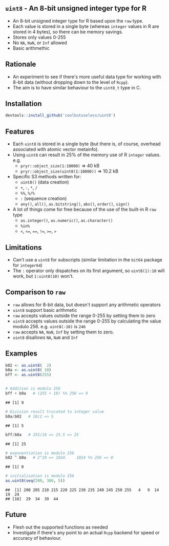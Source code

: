 






`uint8` - An 8-bit unsigned integer type for R
-------------------------------------------------

* An 8-bit unsigned integer type for R based upon the `raw` type.
* Each value is stored in a single byte (whereas `integer` values in R are stored in 4 bytes), 
  so there can be memory savings.
* Stores only values 0-255
* No `NA`, `NaN`, or `Inf` allowed
* Basic arithmethic


Rationale
-------------------------------------------------

* An experiment to see if there's more useful data type for working with 8-bit data 
  (without dropping down to the level of `Rcpp`).
* The aim is to have similar behaviour to the `uint8_t` type in C.


Installation
------------------------------------------------------------------------------


```r
devtools::install_github('coolbutuseless/uint8')
```


Features
------------------------------------------------------------------------------

* Each `uint8` is stored in a single byte (but there is, of course, overhead
  associated with atomic vector metainfo). 
* Using `uint8` can result in 25% of the memory use of R `integer` values. e.g.
    * `pryr::object_size(1:10000)` => 40 kB
    * `pryr::object_size(uint8(1:10000))` => 10.2 kB
* Specific S3 methods written for:
    * `uint8()` (data creation)
    * `+`, `-`, `*`, `/`
    * `%%`, `%/%`
    * `:` (sequence creation)
    * `any()`, `all()`, `as.bitstring()`, `abs()`, `order()`, `sign()`
* A lot of things come for free because of the use of the built-in R `raw` type
    * `as.integer()`, `as.numeric()`, `as.character()`
    * `%in%`
    * `<`, `<=`, `==`, `!=`, `>=`, `>`


Limitations
------------------------------------------------------------------------------

* Can't use a `uint8` for subscripts (similar limitation in the `bit64` package for `integer64`)
* The `:` operator only dispatches on its first argument, so `uint8(1):10` will work, 
  but `1:uint8(10)` won't.
  
  
Comparison to `raw`
-------------------------------------------------

* `raw` allows for 8-bit data, but doesn't support any arithmetic operators
* `uint8` support basic arithmetic
* `raw` accepts values outside the range 0-255 by setting them to zero
* `uint8` accepts values outside the range 0-255 by calculating the value modulo 256. 
  e.g. `uint8(-10)` is `246`
* `raw` accepts  `NA`, `NaN`, `Inf` by setting them to zero.  
* `uint8` disallows `NA`, `NaN` and `Inf`


Examples
------------------------------------------------------------------------------


```r
b02 <- as.uint8(  2)
b0a <- as.uint8( 10)
bff <- as.uint8(255)


# Addition is modulo 256
bff + b0a   # (255 + 10) %% 256 => 9
```

```
## [1] 9
```

```r
# Division result trucated to integer value
b0a/b02   # 10/2 => 5
```

```
## [1] 5
```

```r
bff/b0a   # 255/10 => 25.5 => 25
```

```
## [1] 25
```

```r
# exponentiation is modulo 256
b02 ^ b0a   # 2^10 => 1024.    1024 %% 256 => 0
```

```
## [1] 0
```

```r
# initialisation is modulo 256
as.uint8(seq(200, 300, 5))
```

```
##  [1] 200 205 210 215 220 225 230 235 240 245 250 255   4   9  14  19  24
## [18]  29  34  39  44
```



Future
------------------------------------------------------------------------------

* Flesh out the supported functions as needed
* Investigate if there's any point to an actual `Rcpp` backend for speed or accuracy of behaviour.

















